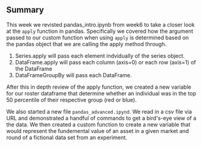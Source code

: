## Summary

This week we revisted pandas_intro.ipynb from week6 to take a closer look at the `apply` function in pandas.  Specifically we covered how the argument passed to our custom function when using `apply` is determined based on the pandas object that we are calling the apply method through.

1.  Series.apply will pass each element indvidually of the series object.
2.  DataFrame.apply will pass each column (axis=0) or each row (axis=1) of the DataFrame
3.  DataFrameGroupBy will pass each DataFrame.

After this in depth review of the apply function, we created a new variable for our roster dataframe that determine whether an individual was in the top 50 percentile of their respective group (red or blue).

We also started a new file `pandas_advanced.ipynd`.  We read in a csv file via URL and demonstrated a handful of commands to get a bird's-eye view of a the data.  We then created a custom function to create a new variable that would represent the fundemental value of an asset in a given market and round of a fictional data set from an experiment.
